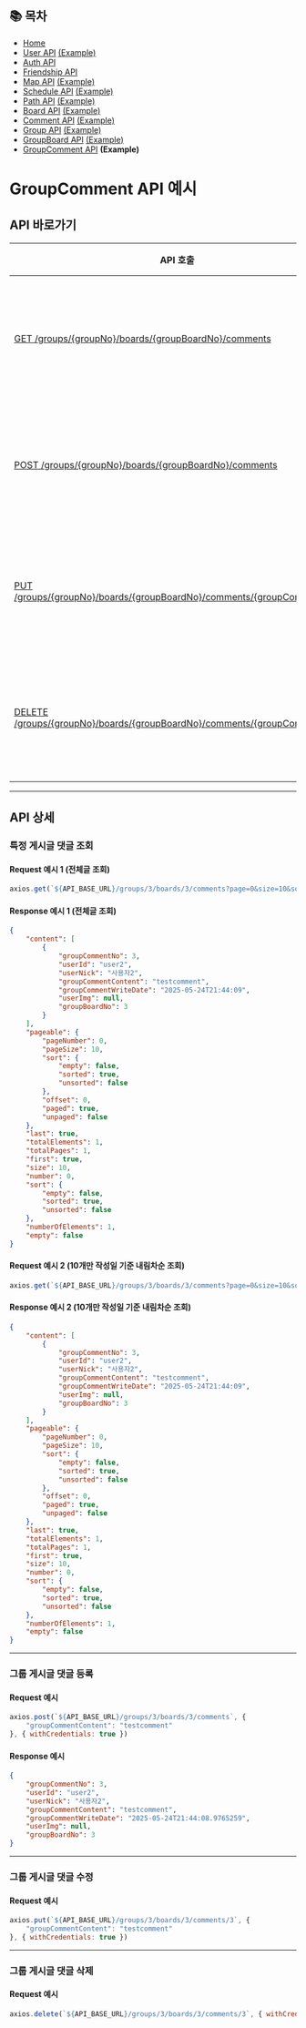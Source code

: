 ## 📚 목차
- [Home](../README.md)
- [User API](UserAPI.md) [(Example)](UserAPIDetail.md)
- [Auth API](AuthAPI.md)
- [Friendship API](FriendshipAPI.md)
- [Map API](MapAPI.md) [(Example)](MapAPIDetail.md)
- [Schedule API](ScheduleAPI.md) [(Example)](ScheduleAPIDetail.md)
- [Path API](PathAPI.md) [(Example)](PathAPIDetail.md)
- [Board API](BoardAPI.md) [(Example)](BoardAPIDetail.md)
- [Comment API](CommentAPI.md) [(Example)](CommentAPIDetail.md)
- [Group API](GroupAPI.md) [(Example)](GroupAPIDetail.md)
- [GroupBoard API](GroupBoardAPI.md) [(Example)](GroupBoardAPIDetail.md)
- [GroupComment API](GroupCommentAPI.md) **(Example)**

# GroupComment API 예시
## API 바로가기
| API 호출                                                                                    | 설명           |
|-------------------------------------------------------------------------------------------|--------------|
| [GET /groups/{groupNo}/boards/{groupBoardNo}/comments](#특정-게시글-댓글-조회)                     | 특정 게시글 댓글 조회 |
| [POST /groups/{groupNo}/boards/{groupBoardNo}/comments](#그룹-게시글-댓글-등록)                    | 그룹 게시글 댓글 등록 |
| [PUT /groups/{groupNo}/boards/{groupBoardNo}/comments/{groupCommentNo}](#그룹-게시글-댓글-수정)    | 그룹 게시글 댓글 수정 |
| [DELETE /groups/{groupNo}/boards/{groupBoardNo}/comments/{groupCommentNo}](#그룹-게시글-댓글-삭제) | 그룹 게시글 댓글 삭제 |

---

## API 상세

### 특정 게시글 댓글 조회

#### Request 예시 1 (전체글 조회)
```javascript
axios.get(`${API_BASE_URL}/groups/3/boards/3/comments?page=0&size=10&sortBy=groupCommentWriteDate&direction=desc`, { withCredentials: true })
```

#### Response 예시 1 (전체글 조회)
```json
{
    "content": [
        {
            "groupCommentNo": 3,
            "userId": "user2",
            "userNick": "사용자2",
            "groupCommentContent": "testcomment",
            "groupCommentWriteDate": "2025-05-24T21:44:09",
            "userImg": null,
            "groupBoardNo": 3
        }
    ],
    "pageable": {
        "pageNumber": 0,
        "pageSize": 10,
        "sort": {
            "empty": false,
            "sorted": true,
            "unsorted": false
        },
        "offset": 0,
        "paged": true,
        "unpaged": false
    },
    "last": true,
    "totalElements": 1,
    "totalPages": 1,
    "first": true,
    "size": 10,
    "number": 0,
    "sort": {
        "empty": false,
        "sorted": true,
        "unsorted": false
    },
    "numberOfElements": 1,
    "empty": false
}
```

#### Request 예시 2 (10개만 작성일 기준 내림차순 조회)
```javascript
axios.get(`${API_BASE_URL}/groups/3/boards/3/comments?page=0&size=10&sortBy=groupCommentWriteDate&direction=desc`, { withCredentials: true })
```

#### Response 예시 2 (10개만 작성일 기준 내림차순 조회)
```json
{
    "content": [
        {
            "groupCommentNo": 3,
            "userId": "user2",
            "userNick": "사용자2",
            "groupCommentContent": "testcomment",
            "groupCommentWriteDate": "2025-05-24T21:44:09",
            "userImg": null,
            "groupBoardNo": 3
        }
    ],
    "pageable": {
        "pageNumber": 0,
        "pageSize": 10,
        "sort": {
            "empty": false,
            "sorted": true,
            "unsorted": false
        },
        "offset": 0,
        "paged": true,
        "unpaged": false
    },
    "last": true,
    "totalElements": 1,
    "totalPages": 1,
    "first": true,
    "size": 10,
    "number": 0,
    "sort": {
        "empty": false,
        "sorted": true,
        "unsorted": false
    },
    "numberOfElements": 1,
    "empty": false
}
```

---

### 그룹 게시글 댓글 등록

#### Request 예시
```javascript
axios.post(`${API_BASE_URL}/groups/3/boards/3/comments`, {
    "groupCommentContent": "testcomment"
}, { withCredentials: true })
```

#### Response 예시
```json
{
    "groupCommentNo": 3,
    "userId": "user2",
    "userNick": "사용자2",
    "groupCommentContent": "testcomment",
    "groupCommentWriteDate": "2025-05-24T21:44:08.9765259",
    "userImg": null,
    "groupBoardNo": 3
}
```

---

### 그룹 게시글 댓글 수정

#### Request 예시
```javascript
axios.put(`${API_BASE_URL}/groups/3/boards/3/comments/3`, {
    "groupCommentContent": "testcomment"
}, { withCredentials: true })
```

---

### 그룹 게시글 댓글 삭제

#### Request 예시
```javascript
axios.delete(`${API_BASE_URL}/groups/3/boards/3/comments/3`, { withCredentials: true })
```